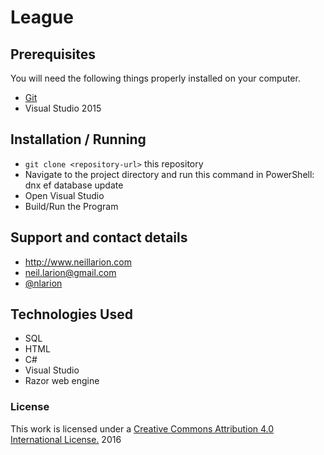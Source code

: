 # League


## Prerequisites

You will need the following things properly installed on your computer.

* [Git](http://git-scm.com/)
* Visual Studio 2015

## Installation / Running

* `git clone <repository-url>` this repository
* Navigate to the project directory and run this command in PowerShell: dnx ef database update
* Open Visual Studio
* Build/Run the Program

## Support and contact details
* http://www.neillarion.com
* neil.larion@gmail.com
* [@nlarion](https://twitter.com/nlarion)

## Technologies Used
* SQL
* HTML
* C#
* Visual Studio
* Razor web engine

### License

This work is licensed under a [Creative Commons Attribution 4.0 International License.](http://creativecommons.org/licenses/by/4.0/) 2016
